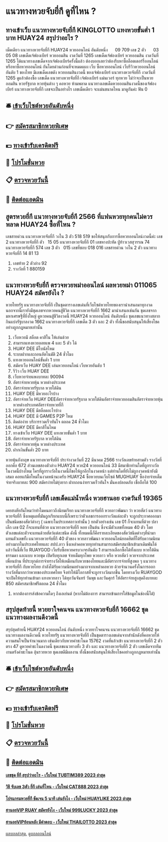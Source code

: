 # แนวทางหวยจับยี่กี ดูที่ไหน ?
## ทางเข้าเว็บ แนวทางหวยจับยี่กี KINGLOTTO แทงหวยขั้นต่ำ 1 บาท HUAY24 สรุปว่าอะไร ?
เม็ดเดียว แนวทางหวยจับยี่กี HUAY24 หวยออนไลน์ อันดับหนึ่ง      09 709
เลข 2 ตัว      03 05 08
เลขเด็ดเจ้ฟองเบียร์ หวยออมสิน งวดวันที่ 1265
เลขเด็ดเจ้ฟองเบียร์ หวยออมสิน งวดวันที่ 1265
ได้แนวทางเลขเด็ดจากเจ้ฟองเบียร์ครั้งนี้แล้ว ต้องบอกเลยว่าต้องรีบหาซื้อล็อตเตอร์รี่ออนไลน์ หรือหาซื้อหวยออนไลน์ กันโดยด่วนก่อนที่จะหมดแผง
เว็บ ซื้อหวยออนไลน์ เว็บรีวิวหวยออนไลน์ อันดับ 1 ของไทย มีเลขเด็ดเลขดัง หวยออมสินงวดนี้ ของเจ้ฟองเบียร์ แนวทางหวยจับยี่กี งวดวันที่ 1265 ดูแล้วต้องซื้อ เลขเด็ด แนวทางหวยจับยี่กี เจ้ฟองเบียร์ แม่นเวอร์ ทุกหวย ไม่ว่าจะเป็นหวยออมสิน หวยรัฐบาล หวยหุ้นต่าง ๆ คอหวย ห้ามพลาด แนวทางเลขเด็ดหวยออมสินงวดนี้ของเจ้ฟองเบียร์ แนวทางหวยจับยี่กี เลขจะเป็นอย่างไร เลขเม็ดเดียว จะแม่นขนาดไหน มาดูกันค่ะ
ฟัน 0

## 🛎 [เข้าเว็บไซต์หวยอันดับหนึ่ง](https://bit.ly/3BG5bNw)
## 👉 [สมัครสมาชิกหวยพิเศษ](https://bit.ly/3BG5bNw)
## 💵 [ทางเข้ารับเครดิตฟรี](https://bit.ly/3C3mvgS)
## 👑 [โปรโมชั่นหวย](https://bit.ly/3C3mvgS)
## 📋 [ตรวจหวยวันนี้](https://bit.ly/3C3mvgS)
## 📱 [ติดต่อแอดมิน](https://bit.ly/3C3mvgS)

## สูตรหวยยี่กี แนวทางหวยจับยี่กี 2566 ที่แฟนหวยทุกคนไม่ควรพลาด HUAY24 ซื้อที่ไหน ?
เลขสายด่วน แนวทางหวยจับยี่กี วงใน 3 ตัว 518 519
ขอให้สนุกกับการซื้อหวยออนไลน์งวดนี้ค่ะ
เลข 2 แนวทางหวยจับยี่กี ตัว   15 05 แนวทางหวยจับยี่กี 01
เลขหางปะทัด ปู่ท้าวเวสสุวรรณ 74 แนวทางหวยจับยี่กี 574
เลข 3 ตัว   015
เลขที่ชอบ 018 016
เลขสายด่วน วงใน 2 ตัว แนวทางหวยจับยี่กี 14 81 13
1. เลขท้าย 2 ตัวล่าง 92
2. รางวัลที่ 1 880159

## แนวทางหวยจับยี่กี ตรวจหวยพม่าออนไลน์ ผลหวยพม่า 011065 HUAY24 สมัครยังไง ?
หวยไทยรัฐ แนวทางหวยจับยี่กี เป็นชุดตารางเลขเด่นที่เว็บไซต์หวยไทยของเรานำเสนอมาทุกงวด นอกจากนี้เรายังมีชุดเลขจากหวยคนสู้ชีวิต แนวทางหวยจับยี่กี 1662 มานำเสนอเช่นกัน ชุดเลขจากมหาเศรษฐีที่ยิ่งใหญ่ ดูหวยคนสู้ชีวิตงวดนี้ HUAY24 หวยออนไลน์ อันดับหนึ่ง ชุดเลขแนวทางสลากกินแบ่งรัฐบาลงวด 1662 แนวทางหวยจับยี่กี เลขเด็ด 3 ตัว และ 2 ตัว ทั้งนี้ขอสนับสนุนให้เสี่ยงโชคอย่างถูกกฎหมายเท่านั้น
1. เว็บหวยมี สล็อต คาสิโน ให้เล่นด้วย
2. สามารถแทงหวยลอยแพ 4 และ 5 ตัว ได้
3. HUAY DEE มีโบนัสไหม
4. ระบบฝากและถอนอัตโนมัติ 24 ชั่วโมง
5. แทงหวยออนไลน์ขั้นต่ำ 1 บาท
6. สมัครเว็บ HUAY DEE เล่นหวยออนไลน์ เว็บหวยอันดับ 1
7. รีวิว เว็บ HUAY DEE
8. เว็บหวยจ่ายแพงบาทละ 90094
9. อัตราจ่ายหวยหุ้น หวยต่างประเทศ
10. อัตราจ่ายหวยรัฐบาล หวยใต้ดิน
11. HUAY DEE มีหวยอะไรบ้าง
12. อัตราจ่ายเว็บ HUAY DEEอัตราจ่ายหวยรัฐบาล หวยใต้ดินอัตราจ่ายหวยออมสินอัตราจ่ายหวยหุ้น หวยต่างประเทศอัตราจ่ายหวยยี่กี
13. HUAY DEE มีสล็อตอะไรบ้าง
14. HUAY DEE มี GAMES P2P ไหม
15. ติดต่อง่าย บริการรวดเร็วทันใจ ตลอด 24 ชั่วโมง
16. HUAY DEE มีคาสิโนไหม
17. ทางเข้าเว็บ HUAY DEE แทงหวยขั้นต่ำ 1 บาท
18. อัตราจ่ายหวยรัฐบาล หวยใต้ดิน
19. อัตราจ่ายหวยหุ้น หวยต่างประเทศ
20. ฝากเงินขั้นต่ำ 20 บาท

หวยหุ้นอังกฤษ แนวทางหวยจับยี่กี ประจำงวดวันที่ 22 มีนาคม 2566 รางวัลเลขท้ายสามตัว รางวัลที่ออกคือ 672 ส่วนเลขสองตัวล่าง HUAY24 หวย24 หวยออนไลน์ 33 มีสมาชิกท่านใดที่ถูกรางวัลในงวดนี้บ้างไหม ใครที่ถูกรางวัลในงวดนี้ก็ขอให้ถูกอีกในงวดหน้า แต่ท่านใดที่ยังไม่ถูกงวดหน้ายังมีเสมอ คอยแก้มือใหม่ในงวดหน้านะครับ HUAY24 ซื้อหวยบนเว็บไซต์ MUGHUAY ซื้อง่ายจ่ายเต็มจ่ายจริงบาทละ 900 สมัครง่ายไม่ยุ่งยาก ฝากถอนง่ายรวดเร็วทันใจ มั่นคงปลอดภับ เชื่อถือได้ 100

## แนวทางหวยจับยี่กี เลขเด็ดแม่น้ำหนึ่ง หวยฮานอย งวดวันที่ 19365
เคยสงสัยกันไหมว่าทำไมคนลาวถึงนิยมเรียก แนวทางหวยจับยี่กี หวยลาวพัฒนา ว่า หวยสัตว์ แนวทางหวยจับยี่กี ซึ่งเหตุผลที่มันถูกเรียกแบบนี้ก็เพราะว่าตัวเลขการออกรางวัลแต่ละตัว จะถูกประกาศออกมาเป็นชนิดของสัตว์ต่างๆ ( เฉพาะในประเทศลาวเท่านั้น ) ยกตัวอย่างเช่น เลข 01 ก็จะแทนที่ด้วย ปลาเล็ก เลข 02 ก็จะแทนที่ด้วย แนวทางหวยจับยี่กี หอย เป็นต้น ซึ่งจะมีตัวเลขทั้งหมด 40 ตัว โดยตัวเลขแต่ละตัวจะแทนด้วยสัตว์แต่ละชนิด ดังนี้
ทั้งหมดนี้ก็คือรายละเอียดของสัตว์ชนิดต่างๆที่นำมาแทนตัวเลขทั้ง แนวทางหวยจับยี่กี 40 ตัวของ หวยลาวพัฒนา หวยออนไลน์ยอดฮิตที่ได้รับความนิยมอย่างมากในประเทศไทยและ สปป.ลาว ซึ่งเหล่าคอหวยทุกท่านสามารถสมัครสมาชิกเข้ามาเดิมพันได้แล้ววันนี้ที่เว็บ RUAYGOD เว็บรับซื้อหวยครบวงจรอันดับ 1 สามารถเลือกซื้อได้ทั้งแบบ หวยใต้ดินธรรมดา และแบบ หวยชุด เปิดรับทุกเลข จ่ายเต็มทุกโพย
หวยลาว หรือ หวยสัตว์ หวยจากประเทศเพื่อนบ้าน ที่ประยุกต์การจ่ายรางวัลให้เหมือนกับหวยของไทยและมีอัตราการจ่ายที่สูงพอ ๆ แนวทางหวยจับยี่กี กับหวยไทย กำลังได้รับความนิยมอย่างมากจากเหล่าคอหวย ด้วยจำนวนครั้งในการออกรางวัลที่มากกว่าหวยของประเทศไทย จึงทำให้มีโอกาสที่จะถูกรางวัลมากขึ้น โดยทางเว็บ RUAYGOD จะเปิดให้ทุกท่านเข้ามา แทงหวยลาว ได้ทุกวันจันทร์ วันพุธ และวันศุกร์ ให้อัตราจ่ายสูงสุดถึงบาทละ 850 สมัครสมาชิกฟรีตลอด 24 ชั่วโมง
1. หากต้องการส่งข้อความใดๆ ถึงเอเย่นต์ (หากไม่ต้องการ สามารถข้ามการใส่ข้อมูลในช่องนี้ได้)

## สรุปสุดท้ายนี้ หวยยาใจคนจน แนวทางหวยจับยี่กี 16662 ชุดแนวทางผลงานดีงวดนี้
สรุปสุดท้ายนี้ HUAY24 หวยออนไลน์ อันดับหนึ่ง หวยยาใจคนจน แนวทางหวยจับยี่กี 16662 ชุดแนวทางผลงานดีงวดนี้ หวยไทยรัฐ แนวทางหวยจับยี่กี เป็นชุดตารางเลขเด่นจากสำนักดังที่คอหวยให้ความสนใจเป็นจำนวนมาก เช่นเดียวกับหวยคำชะโนด 15762 งวดที่แล้วเข้า แนวทางหวยจับยี่กี 2 ตัวตรง 47 ดูหวยคำชะโนดงวดนี้ ชุดเลขแนวทางทั้ง 3 ตัว และ แนวทางหวยจับยี่กี 2 ตัว เลขเด็ดจากทีมงานตรังคำชะโนด ลุ้นรวยหวย ชุดเลขดีมีผลงาน ทั้งนี้ขอสนับสนุนให้เสี่ยงโชคอย่างถูกกฎหมายเท่านั้น

## 🛎 [เข้าเว็บไซต์หวยอันดับหนึ่ง](https://bit.ly/3BG5bNw)
## 👉 [สมัครสมาชิกหวยพิเศษ](https://bit.ly/3BG5bNw)
## 💵 [ทางเข้ารับเครดิตฟรี](https://bit.ly/3C3mvgS)
## 👑 [โปรโมชั่นหวย](https://bit.ly/3C3mvgS)
## 📋 [ตรวจหวยวันนี้](https://bit.ly/3C3mvgS)
## 📱 [ติดต่อแอดมิน](https://bit.ly/3C3mvgS)

#### [เลขชุด ยี่กี สรุปว่าอะไร - เว็บใหม่ TUBTIM389 2023 ล่าสุด](https://atom.io/themes/เลขชุด%20ยี่กี%20สรุปว่าอะไร%20-%20เว็บใหม่%20tubtim389%202023%20ล่าสุด)
#### [วิธี จับเลข 3ตัว ยี่กี เล่นที่ไหน - เว็บใหม่ CAT888 2023 ล่าสุด](https://atom.io/themes/วิธี%20จับเลข%203ตัว%20ยี่กี%20เล่นที่ไหน%20-%20เว็บใหม่%20cat888%202023%20ล่าสุด)
#### [โปรแกรมหวยยี่กี ชัดเจน 5 นาที เล่นยังไง - เว็บใหม่ HUAYLIKE 2023 ล่าสุด](https://atom.io/themes/โปรแกรมหวยยี่กี%20ชัดเจน%205%20นาที%20เล่นยังไง%20-%20เว็บใหม่%20huaylike%202023%20ล่าสุด)
#### [ฮานอยVIP RUAY สมัครยังไง - เว็บใหม่ 999LUCKY 2023 ล่าสุด](https://atom.io/themes/ฮานอยvip%20ruay%20สมัครยังไง%20-%20เว็บใหม่%20999lucky%202023%20ล่าสุด)
#### [ฮานอยVIPย้อนหลัง มีคำตอบ - เว็บใหม่ THAILOTTO 2023 ล่าสุด](https://atom.io/themes/ฮานอยvipย้อนหลัง%20มีคำตอบ%20-%20เว็บใหม่%20thailotto%202023%20ล่าสุด)

[ผลบอลล่าสุด](https://siamsport.tv "ผลบอลล่าสุด"), [ดูบอลออนไลน์](https://siamsport.tv/ดูบอลสด "ดูบอลออนไลน์")